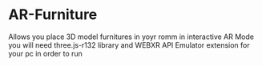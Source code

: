 # AR-Furniture
Allows you place 3D model furnitures in yoyr romm in interactive AR Mode 
you will need three.js-r132 library and WEBXR API Emulator extension for your pc  in order to run
